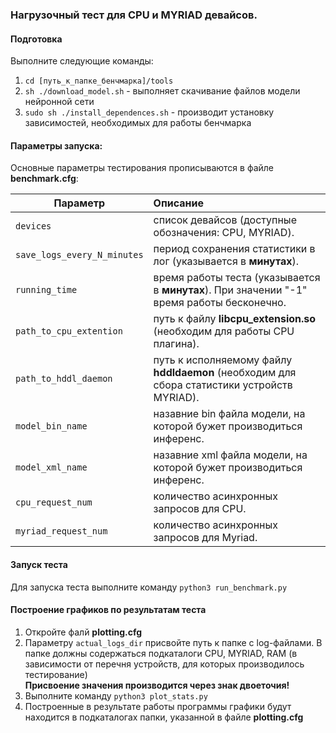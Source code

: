 ### Нагрузочный тест для CPU и MYRIAD девайсов.  

#### Подготовка  
Выполните следующие команды:  
1. `cd [путь_к_папке_бенчмарка]/tools`  
2. `sh ./download_model.sh`  - выполняет скачивание файлов модели нейронной сети  
3. `sudo sh ./install_dependences.sh` - производит установку зависимостей, необходимых для работы бенчмарка  

#### Параметры запуска:  
Основные параметры тестирования прописываются в файле **benchmark.cfg**:  

| Параметр                  | Описание                                                                                            |
| ------------------------- |:-------------------------------------------------------------------------------------------| 
|`devices`                  | список девайсов (доступные обозначения: CPU, MYRIAD).                                      |
|`save_logs_every_N_minutes`| период сохранения статистики в лог (указывается в **минутах**).                            |
|`running_time`             | время работы теста (указывается в **минутах**). При значении "-1" время работы бесконечно. |
|`path_to_cpu_extention`    | путь к файлу **libcpu_extension.so** (необходим для работы CPU плагина).                   |
|`path_to_hddl_daemon`      | путь к исполняемому файлу **hddldaemon** (необходим для сбора статистики устройств MYRIAD).| 
|`model_bin_name`           | назавние bin файла модели, на которой бужет производиться инференс.                        |
|`model_xml_name`           | назавние xml файла модели, на которой бужет производиться инференс.                        |
|`cpu_request_num`          | количество асинхронных запросов для CPU.                                                   |
|`myriad_request_num`       | количество асинхронных запросов для Myriad.                                                |

#### Запуск теста  
Для запуска теста выполните команду `python3 run_benchmark.py`

#### Построение графиков по результатам теста
1. Откройте фалй **plotting.cfg**  
2. Параметру `actual_logs_dir` присвойте путь к папке с log-файлами. В папке должны содержаться подкаталоги CPU, MYRIAD, RAM (в зависимости от перечня устройств, для которых производилось тестирование)  
   **Присвоение значения производится через знак двоеточия!**
3. Выполните команду  `python3 plot_stats.py`
4. Построенные в результате работы программы графики будут находится в подкаталогах папки, указанной в файле **plotting.cfg**  
